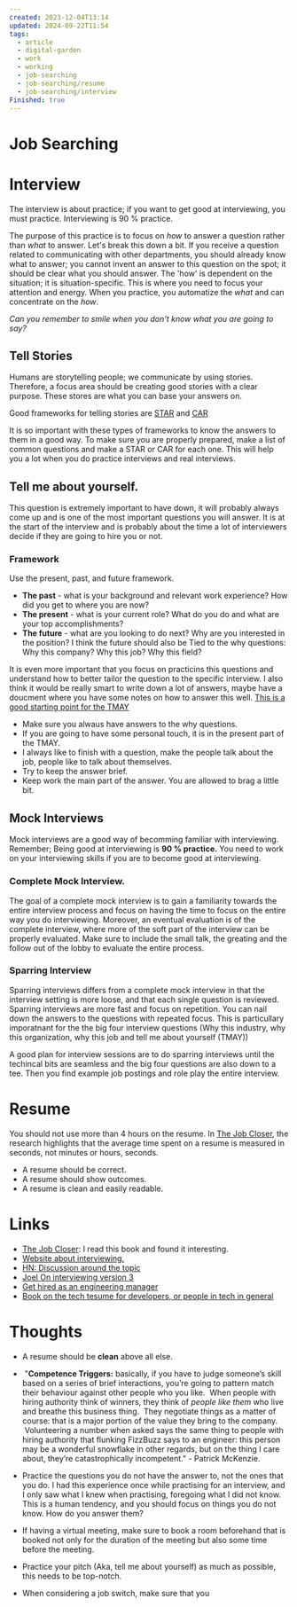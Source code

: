 ```yaml
---
created: 2023-12-04T13:14
updated: 2024-09-22T11:54
tags:
  - article
  - digital-garden
  - work
  - working
  - job-searching
  - job-searching/resume
  - job-searching/interview
Finished: true
---
```

# Job Searching 


# Interview
The interview is about practice; if you want to get good at interviewing, you must practice. Interviewing is 90 % practice. 

The purpose of this practice is to focus on *how* to answer a question rather than *what* to answer. Let's break this down a bit. If you receive a question related to communicating with other departments, you should already know what to answer; you cannot invent an answer to this question on the spot; it should be clear what you should answer. The 'how' is dependent on the situation; it is situation-specific. This is where you need to focus your attention and energy. When you practice, you automatize the *what* and can concentrate on the *how*.

*Can you remember to smile when you don't know what you are going to say?*
## Tell Stories
Humans are storytelling people; we communicate by using stories. Therefore, a focus area should be creating good stories with a clear purpose. These stores are what you can base your answers on. 

Good frameworks for telling stories are [STAR](https://uk.indeed.com/career-advice/interviewing/star-technique) and [CAR](https://thehiredguns.com/car-technique-secret-interviewing-weapon/)

It is so important with these types of frameworks to know the answers to them in a good way. To make sure you are properly prepared, make a list of common questions and make a STAR or CAR for each one. This will help you a lot when you do practice interviews and real interviews. 

## Tell me about yourself. 
This question is extremely important to have down, it will probably always come up and is one of the most important questions you will answer. It is at the start of the interview and is probably about the time a lot of interviewers decide if they are going to hire you or not. 

### Framework
Use the present, past, and future framework. 
- **The past** - what is your background and relevant work experience? How did you get to where you are now?
- **The present** - what is your current role? What do you do and what are your top accomplishments?
- **The future** - what are you looking to do next? Why are you interested in the position? I think the future should also be Tied to the why questions: Why this company? Why this job? Why this field?

It is even more important that you focus on practicins this questions and understand how to better tailor the question to the specific interview. I also think it would be really smart to write down a lot of answers, maybe have a doucment where you have some notes on how to answer this well. 
[This is a good starting point for the TMAY](https://novoresume.com/career-blog/tell-me-about-yourself)

- Make sure you alwaus have answers to the why questions. 
- If you are going to have some personal touch, it is in the present part of the TMAY. 
- I always like to finish with a question, make the people talk about the job, people like to talk about themselves. 
- Try to keep the answer brief. 
- Keep work the main part of the answer. You are allowed to brag a little bit. 

## Mock Interviews
Mock interviews are a good way of becomming familiar with interviewing. Remember; Being good at interviewing is **90 % practice.**  You need to work on your interviewing skills if you are to become good at interviewing. 

### Complete Mock Interview. 
The goal of a complete mock interview is to gain a familiarity towards the entire interview process and focus on having the time to focus on the entire way you do interviewing. Moreover, an eventual evaluation is of the complete interview, where more of the soft part of the interview can be properly evaluated.  Make sure to include the small talk, the greating and the follow out of the lobby to evaluate the entire process. 

### Sparring Interview
Sparring interviews differs from a complete mock interview in that the interview setting is more loose, and that each single question is reviewed. 
Sparring interviews are more fast and focus on repetition. You can nail down the answers to the questions with repeated focus. This is particullary imporatnant for the the big four interview questions (Why this industry, why this organization, why this job and tell me about yourself (TMAY))

A good plan for interview sessions are to do sparring interviews until the techincal bits are seamless and the big four questions are also down to a tee. Then you find example job postings and role play the entire interview.
# Resume
You should not use more than 4 hours on the resume. In [The Job Closer](../../Books/Book%20Reviews/Work/Jobs/The%20Job%20Closer.md), the research highlights that the average time spent on a resume is measured in seconds, not minutes or hours, seconds. 
- A resume should be correct.
- A resume should show outcomes.
- A resume is clean and easily readable. 

# Links
- [The Job Closer](../Books/Book%20Reviews/The%20Job%20Closer.md): I read this book and found it interesting.
- [Website about interviewing.](https://interviewing.io/)
- [HN: Discussion around the topic](https://news.ycombinator.com/item?id=17776596) 
- [Joel On interviewing version 3](https://www.joelonsoftware.com/2006/10/25/the-guerrilla-guide-to-interviewing-version-30/)
- [Get hired as an engineering manager](https://peterszasz.com/get-hired-as-an-engineering-manager-part-1-capturing-your-preferences/)
- [Book on the tech tesume for developers, or people in tech in general](https://thetechresume.com/?ref=peterszasz.com)

# Thoughts 
- A resume should be **clean** above all else. 

-  "**Competence Triggers:** basically, if you have to judge someone’s skill based on a series of brief interactions, you’re going to pattern match their behaviour against other people who you like.  When people with hiring authority think of winners, they think of _people like them_ who live and breathe this business thing.  They negotiate things as a matter of course: that is a major portion of the value they bring to the company.  Volunteering a number when asked says the same thing to people with hiring authority that flunking FizzBuzz says to an engineer: this person may be a wonderful snowflake in other regards, but on the thing I care about, they’re catastrophically incompetent." - Patrick McKenzie.
- Practice the questions you do not have the answer to, not the ones that you do. I had this experience once while practising for an interview, and I only saw what I knew when practising, foregoing what I did not know. This is a human tendency, and you should focus on things you do not know. How do you answer them? 
- If having a virtual meeting, make sure to book a room beforehand that is booked not only for the duration of the meeting but also some time before the meeting. 
- Practice your pitch (Aka, tell me about yourself) as much as possible, this needs to be top-notch.
- When considering a job switch, make sure that you 